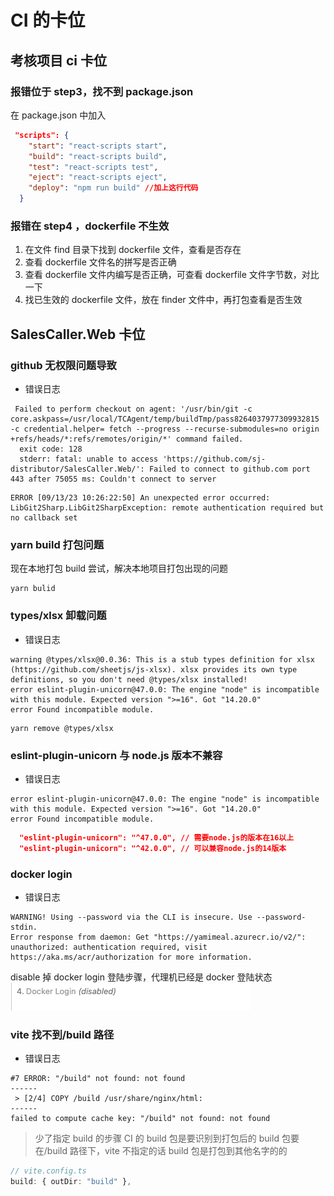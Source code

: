 # CI 的卡位

## 考核项目 ci 卡位

### 报错位于 step3，找不到 package.json

在 package.json 中加入

```json
 "scripts": {
    "start": "react-scripts start",
    "build": "react-scripts build",
    "test": "react-scripts test",
    "eject": "react-scripts eject",
    "deploy": "npm run build" //加上这行代码
  }

```

### 报错在 step4 ，dockerfile 不生效

1. 在文件 find 目录下找到 dockerfile 文件，查看是否存在
2. 查看 dockerfile 文件名的拼写是否正确
3. 查看 dockerfile 文件内编写是否正确，可查看 dockerfile 文件字节数，对比一下
4. 找已生效的 dockerfile 文件，放在 finder 文件中，再打包查看是否生效

## SalesCaller.Web 卡位

### github 无权限问题导致

- 错误日志

```log
 Failed to perform checkout on agent: '/usr/bin/git -c core.askpass=/usr/local/TCAgent/temp/buildTmp/pass8264037977309932815 -c credential.helper= fetch --progress --recurse-submodules=no origin +refs/heads/*:refs/remotes/origin/*' command failed.
  exit code: 128
  stderr: fatal: unable to access 'https://github.com/sj-distributor/SalesCaller.Web/': Failed to connect to github.com port 443 after 75055 ms: Couldn't connect to server
```

```log
ERROR [09/13/23 10:26:22:50] An unexpected error occurred:
LibGit2Sharp.LibGit2SharpException: remote authentication required but no callback set
```

### yarn build 打包问题

现在本地打包 build 尝试，解决本地项目打包出现的问题

```shell
yarn bulid
```

### types/xlsx 卸载问题

- 错误日志

```log
warning @types/xlsx@0.0.36: This is a stub types definition for xlsx (https://github.com/sheetjs/js-xlsx). xlsx provides its own type definitions, so you don't need @types/xlsx installed!
error eslint-plugin-unicorn@47.0.0: The engine "node" is incompatible with this module. Expected version ">=16". Got "14.20.0"
error Found incompatible module.
```

```shell
yarn remove @types/xlsx
```

### eslint-plugin-unicorn 与 node.js 版本不兼容

- 错误日志

```log
error eslint-plugin-unicorn@47.0.0: The engine "node" is incompatible with this module. Expected version ">=16". Got "14.20.0"
error Found incompatible module.
```

```json
  "eslint-plugin-unicorn": "^47.0.0", // 需要node.js的版本在16以上
  "eslint-plugin-unicorn": "^42.0.0", // 可以兼容node.js的14版本
```

### docker login

- 错误日志

```log
WARNING! Using --password via the CLI is insecure. Use --password-stdin.
Error response from daemon: Get "https://yamimeal.azurecr.io/v2/": unauthorized: authentication required, visit https://aka.ms/acr/authorization for more information.
```

disable 掉 docker login 登陆步骤，代理机已经是 docker 登陆状态
![docker login](image.png)

### vite 找不到/build 路径

- 错误日志

```log
#7 ERROR: "/build" not found: not found
------
 > [2/4] COPY /build /usr/share/nginx/html:
------
failed to compute cache key: "/build" not found: not found
```

> 少了指定 build 的步骤
> CI 的 build 包是要识别到打包后的 build 包要在/build 路径下，vite 不指定的话 build 包是打包到其他名字的的

```ts
// vite.config.ts
build: { outDir: "build" },
```

